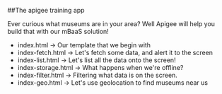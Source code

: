 ##The apigee training app

Ever curious what museums are in your area? Well Apigee will help you build that with our mBaaS solution!

- index.html -> Our template that we begin with
- index-fetch.html -> Let's fetch some data, and alert it to the screen
- index-list.html -> Let's list all the data onto the screen!
- index-storage.html -> What happens when we're offline?
- index-filter.html -> Filtering what data is on the screen.
- index-geo.html -> Let's use geolocation to find museums near us


